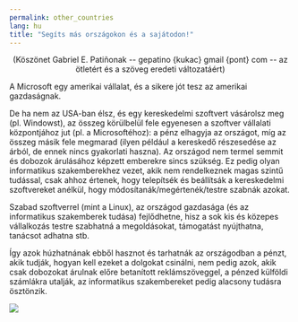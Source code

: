```yaml
---
permalink: other_countries
lang: hu
title: "Segíts más országokon és a sajátodon!"
---
```


<center>(Köszönet Gabriel E. Patiñonak -- gepatino {kukac} gmail {pont} com -- az ötletért és a szöveg eredeti változatáért) </center>

A Microsoft egy amerikai vállalat, és a sikere jót tesz az amerikai gazdaságnak.

De ha nem az USA-ban élsz, és egy kereskedelmi szoftvert vásárolsz meg (pl. Windowst), az összeg körülbelül fele egyenesen a szoftver vállalati központjához jut (pl. a Microsoftéhoz): a pénz elhagyja az országot, míg az összeg másik fele megmarad (ilyen például a kereskedő részesedése az árból, de ennek nincs gyakorlati haszna). Az országod nem termel semmit és dobozok árulásához képzett emberekre sincs szükség. Ez pedig olyan informatikus szakemberekhez vezet, akik nem rendelkeznek magas szintű tudással, csak ahhoz értenek, hogy telepítsék és beállítsák a kereskedelmi szoftvereket anélkül, hogy módosítanák/megértenék/testre szabnák azokat.

Szabad szoftverrel (mint a Linux), az országod gazdasága (és az informatikus szakemberek tudása) fejlődhetne, hisz a sok kis és közepes vállalkozás testre szabhatná a megoldásokat, támogatást nyújthatna, tanácsot adhatna stb.

Így azok húzhatnának ebből hasznot és tarhatnák az országodban a pénzt, akik tudják, hogyan kell ezeket a dolgokat csinálni, nem pedig azok, akik csak dobozokat árulnak előre betanított reklámszöveggel, a pénzed külföldi számlákra utalják, az informatikus szakembereket pedig alacsony tudásra ösztönzik.

<img src="Images/earth.png" />




